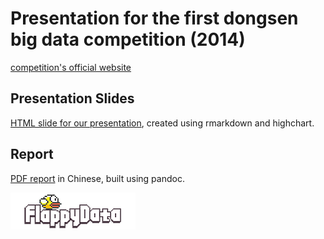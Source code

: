 Presentation for the first dongsen big data competition (2014)
==============================================================

[competition's official website][1]

## Presentation Slides

[HTML slide for our presentation][2], created using rmarkdown and highchart.

## Report

[PDF report][3] in Chinese, built using pandoc.

![team logo][4]

 [1]: http://www.ettoday.net/events/bigdata2014/
 [2]: http://beader.me/dongsen
 [3]: http://beader.me/dongsen/report.pdf
 [4]: logo.png
